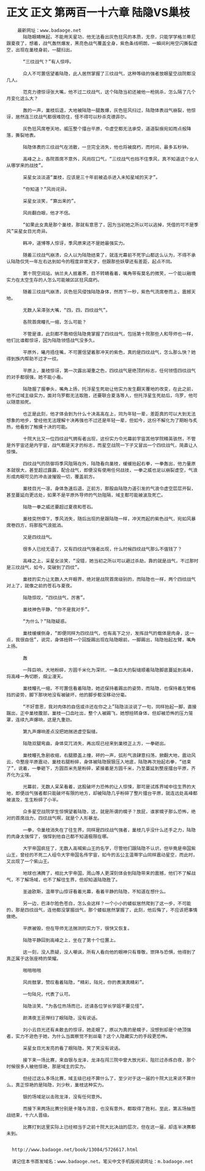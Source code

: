 # 正文 正文 第两百一十六章 陆隐VS巢枝
        最新网址：www.badaoge.net
          陆隐眼睛眯起，不能用天星功，他无法看出灰色狂风的本质，无奈，只能学学格兰蒂尼跟夏夜了，想着，战气轰然爆发，黑亮色战气覆盖全身，紫色条线明朗，一瞬间利用空闪撕裂虚空，出现在巢枝身前，一腿扫出。
      
          “三纹战气？”有人惊呼。
      
          众人不可置信望着陆隐，此人居然掌握了三纹战气，这种等级的强者放眼星空战院都没几人。
      
          范克力德惊讶张大嘴，他不过二纹战气，这个陆隐当初还被他一枪挑杀，怎么隔了几个月变化这么大？
      
          轰的一声，巢枝后退，大地被陆隐一腿轰爆，灰色狂风扫过，陆隐体表战气崩裂，他惊讶，居然连三纹战气都很难防住，怪不得可以秒杀克德菲尔。
      
          灰色狂风席卷天地，威压整个擂台平原，令虚空都无法承受，道道裂痕宛如雨点般降落，撕裂地表。
      
          陆隐体表的三纹战气在消散，一旦完全消失，他也将被腐朽，而时间，最多五秒钟。
      
          高峰之上，各院首席不意外，风尚叹口气，“三纹战气也挡不住季风，真不知道这个女人从哪学来的战技”。
      
          采星女淡淡道“巢枝，应该是三十年前被追杀进入未知星域的天才”。
      
          “你知道？”风尚诧异。
      
          采星女淡笑，“算出来的”。
      
          风尚翻白眼，他才不信。
      
          “如果此女真是那个巢枝，那就有意思了，因为当初她之所以可以逃掉，凭借的可不是季风”采星女目光奇异。
      
          韩冲，道博等人惊讶，季风原来还不是她最强实力。
      
          随着三纹战气崩溃，众人以为陆隐结束了，就连光幕前不死宇山都这么认为，不得不承认陆隐仅凭一年左右达到如今的程度非常天才，但跟那些妖孽还有差距，起点不同。
      
          第十院空间站，纳兰夫人抿着茶，目不转睛看着，嘴角带有莫名的微笑，一个能以融境实力在太空生存的人怎么可能被区区狂风腐朽。
      
          随着三纹战气崩溃，灰色狂风侵蚀陆隐身体，然而下一秒，紫色气流席卷而上，震撼天地。
      
          无数人呆滞张大嘴，“四，四，四纹战气”。
      
          各院首席瞳孔一缩，怎么可能？
      
          不管是谁，此刻都不敢相信陆隐竟掌握了四纹战气，包括第十院那些人和导师也一样，他们比谁都惊讶，因为陆隐领悟战气没多久。
      
          平原外，曦月捂住嘴，不可置信望着那冲天的紫色，真的是四纹战气，怎么那么快？她得到族内帮助不过才一纹。
      
          平原上，巢枝惊讶，第一次露出凝重之色，四纹战气是绝顶的标志，任何领悟四纹战气的对手都很强，她不能小看。
      
          陆隐握了握拳头，嘴角上扬，托浮星生死劫让他实力发生翻天覆地的改变，在此之前，他不过域主级实力，面对乌罗都无法取胜，还要联合夏洛等人，但托浮星生死劫后，乌罗，他可以随意拍死。
      
          也正是此刻，他才体会到为什么十决高高在上，同为年轻一辈，差距真的可以大到无法想象的地步，曾经他无法理解十决再强也不过还是年轻一辈，但如今，这份不解化为了期盼与炙热，他看到了触摸十决的可能。
      
          十院大比又一位四纹战气拥有者出现，这份实力令光幕前宇宙其他学院精英骇然，不管是外宇宙还是内宇宙，战气都是天才的标志，而星空战院一下子又冒出一个四纹战气，简直让人惊悚。
      
          四纹战气的防御将季风阻隔在外，陆隐看向巢枝，缓缓抬起右拳，一拳轰出，他力量原本就很大，甚至超过露露，配合战气，即便没有使用任何战技，一拳之威也足以崩裂虚空，气浪形成肉眼可见的冲击波摧毁一切，覆盖前方。
      
          巢枝目光一凛，身体急速后退，正前方，那股由陆隐力道引发的气浪令虚空层层开裂，甚至蔓延向更远处，如果不是平原外导师的气劲阻隔，域主都可能被波及死亡。
      
          陆隐一拳之威还要超过夏夜和苍石。
      
          巢枝突然停下，季风消失，随后出现的是跟陆隐一样，冲天而起的紫色战气，宛如风暴席卷四方，将那股气浪抵消。
      
          又是四纹战气。
      
          很多人已经无语了，又有四纹战气强者出现，什么时候四纹战气那么不值钱了？
      
          高峰之上，采星女淡笑，“没错，她当初之所以可以避过杀劫，靠的就是战气，不过那时是三纹战气，如今，突破到了四纹”。
      
          巢枝的实力让无数人大开眼界，绝对是战院首席级别的，而陆隐也一样，两个四纹战气对上了，就像之前的苍石与夏夜。
      
          陆隐惊叹，“四纹战气，厉害”。
      
          巢枝神色平静，“你不是我对手”。
      
          “为什么？”陆隐疑惑。
      
          巢枝缓缓侧身，“即便同样为四纹战气，也有高下之分，发挥战气的载体是肉身，这一点，我很自信”，说完，身体扭转一个回旋踢出现在陆隐眼前，一脚踢出，陆隐抬起左臂，嘴角上扬。
      
          轰
      
          一阵巨响，大地粉碎，方圆千米化为深坑，一条巨大的裂缝顺着陆隐脚底蔓延到高峰，将高峰一角切断，烟尘漫天。
      
          巢枝瞳孔一缩，不可置信看着陆隐，她还保持着踢出的姿势，而陆隐，也保持着左臂格挡的姿势，脚下那块地没有被破坏，他的脚步都没移动分毫。
      
          “不好意思，我对肉体的自信或许还在你之上”陆隐淡淡说了一句，同样抬起一脚，直接踹出，正中巢枝腹部，巢枝一口血吐出，整个人被踢飞，她想扭转身体，但却被恐怖的压力笼罩，连续九声爆响，这是九重劲。
      
          第九声爆响差点没把她揣进虚空裂缝。
      
          陆隐双腿弯曲，身体突兀消失，再出现已经来到巢枝正上方，一拳砸出。
      
          巢枝瞳孔急剧收缩，右腿膝盖上撞，砰的一声，弧形气浪肆意扫荡，掀翻大地，震动风云，令整座平原震动，巢枝右腿粉碎，身体被陆隐狠狠压入地底，陆隐再次抬起右拳，“结束了”，说着，一拳砸下，方圆百米先是粉碎，紧接着是方圆千米，乃至蔓延到整座擂台平原，齐齐化为尘埃。
      
          光幕前，无数人呆呆看着，这股破坏力恐怖的让人惊悚，那可是试炼界域中往生界的大地，即便战气强者都只能破坏有限的地方，却被陆隐几乎粉碎了整片擂台平原，就连远处高峰都被波及，生生粉碎了小半。
      
          众多星空战院学生惊惧望着陆隐，这，就是所谓的幌子？放屁，谁家幌子那么恐怖，绝对的首席战力，四纹战气啊，就是个人形暴龙。
      
          一拳，令巢枝消失在了往生界，同样是四纹战气强者，巢枝几乎没什么还手之力，陆隐的肉身太强悍了，强悍到他自己都不知道极限在哪。
      
          大宇帝国疯狂了，无数人高喊紫山王的名字，尽管他们跟陆隐不认识，但毕竟是帝国紫山王，曾经的不死二人组令大宇帝国名传宇宙，如今的五公主温蒂宇山同样震动星空，而此时，又出现了一个紫山王。
      
          地球也沸腾了，相比大宇帝国，周山等人更深刻体会到陆隐带来的震撼，他们不了解战气，不了解场域，也不了解往生界，但却知道陆隐胜了。
      
          圣迪欧斯，温蒂宇山惊讶看着光幕，看着平静的陆隐，不知道在想什么。
      
          另一边，巴泽尔脸色苍白，怎么会这样？一个小小的蝼蚁居然爬到了这一步，不可能的，那是四纹战气，连他都没掌握战气，那个蝼蚁居然掌握了，此刻，他后悔了，不应该把事情做绝。
      
          平原被毁，但在导师无法揣测的实力下，很快又恢复。
      
          陆隐平静回到高峰之上，坐在了第十个位置上。
      
          这一刻，没人质疑，没人嘲讽，所有人看向他的眼神只有尊敬，崇拜与恐惧，他得到了真正属于这张座椅的荣耀。
      
          啪啪啪啪
      
          风尚鼓掌，赞叹看着陆隐，“精彩，陆兄，你的表演真精彩”。
      
          一句陆兄，代表了认可。
      
          陆隐淡笑，“为各位热场而已，还请各位学长学姐不要见怪”。
      
          颜清夜王忌惮扫了眼陆隐，没有说话。
      
          刘小云目光还有未散去的惊讶，她走眼了，原以为真的是幌子，没想到却是个绝顶强者，实力不逊色于她，为什么当面察觉不到丝毫？这个人隐藏实力的手段更恐怖。
      
          采星女目光发亮的看了眼陆隐，笑了笑没有说话。
      
          接下来一场比赛，来自银与龙泽，龙泽在闯三院中曾大放光彩，阻拦过赤练白夜，那个时候很多人被他惊艳，那是域主的实力。
      
          但经过这么多场比赛，域主级已经不算什么了，至少对于这一届的十院大比来说不算什么，真正惊艳的是陆隐，刘少秋，巢枝这种实力。
      
          银的场域足以击败龙泽，没有任何意外。
      
          而接下来两场比赛分别是卡隆与流音，也没有意外，都取得了胜利，至此，第五场抽签战结束，十六人晋级。
      
          比赛打到这里实际上已经相当于之前十院大比决战的层次，但在这一届，却连半决赛都未到。
      
      
      http://www.badaoge.net/book/13084/5726617.html
      
      请记住本书首发域名：www.badaoge.net。笔尖中文手机版阅读网址：m.badaoge.net